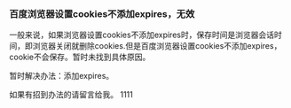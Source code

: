 ### 百度浏览器设置cookies不添加expires，无效

一般来说，如果浏览器设置cookies不添加expires时，保存时间是浏览器会话时间，即浏览器关闭就删除cookies.但是百度浏览器设置cookies不添加expires，cookie不会保存。暂时未找到具体原因。

暂时解决办法：添加expires。

如果有招到办法的请留言给我。
1111